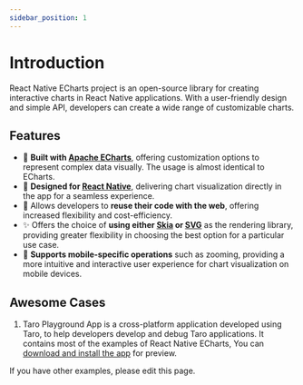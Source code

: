```yaml
---
sidebar_position: 1
---
```


# Introduction

React Native ECharts project is an open-source library for creating interactive charts in React Native applications. With a user-friendly design and simple API, developers can create a wide range of customizable charts. 

## Features
- 🎨 **Built with [Apache ECharts](https://github.com/apache/echarts)**, offering customization options to represent complex data visually. The usage is almost identical to ECharts.
- 📱 **Designed for [React Native](https://reactnative.dev/)**, delivering chart visualization directly in the app for a seamless experience.
- 🚀 Allows developers to **reuse their code with the web**, offering increased flexibility and cost-efficiency.
- ✨ Offers the choice of **using either [Skia](https://github.com/shopify/react-native-skia) or [SVG](https://github.com/software-mansion/react-native-svg)** as the rendering library, providing greater flexibility in choosing the best option for a particular use case.
- 🤳 **Supports mobile-specific operations** such as zooming, providing a more intuitive and interactive user experience for chart visualization on mobile devices.

## Awesome Cases

1. Taro Playground App is a cross-platform application developed using Taro, to help developers develop and debug Taro applications. It contains most of the examples of React Native ECharts, You can [download and install the app](https://github.com/wuba/taro-playground/releases) for preview.

If you have other examples, please edit this page.